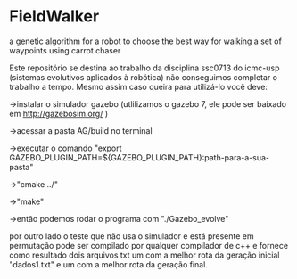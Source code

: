 # FieldWalker
a genetic algorithm for a robot to choose the best way for walking a set of waypoints using carrot chaser 

Este repositório se destina ao trabalho da disciplina ssc0713 do icmc-usp (sistemas evolutivos aplicados à robótica)
não conseguimos completar o trabalho a tempo. Mesmo assim caso queira para utilizá-lo você deve:

->instalar o simulador gazebo (utlilizamos o gazebo 7, ele pode ser baixado em http://gazebosim.org/ )

->acessar a pasta AG/build no terminal

->executar o comando "export GAZEBO_PLUGIN_PATH=${GAZEBO_PLUGIN_PATH}:path-para-a-sua-pasta"

->"cmake ../"

->"make"

->então podemos rodar o programa com "./Gazebo_evolve"

por outro lado o teste que não usa o simulador e está presente em permutação pode ser compilado por qualquer compilador de c++
e fornece como resultado dois arquivos txt um com a melhor rota da geração inicial "dados1.txt" e um com a melhor rota da 
geração final.
